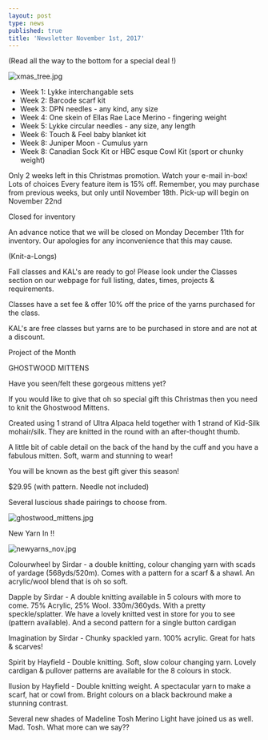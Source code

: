 ```yaml
---
layout: post
type: news
published: true
title: 'Newsletter November 1st, 2017'
---
```

(Read all the way to the bottom for a special deal !)

![xmas_tree.jpg]({{site.baseurl}}/news/img/xmas_tree.jpg)

- Week 1:  Lykke interchangable sets
- Week 2:  Barcode scarf kit
- Week 3:  DPN needles - any kind, any size
- Week 4:  One skein of Ellas Rae Lace Merino - fingering weight
- Week 5:   Lykke circular needles - any size, any length
- Week 6:   Touch & Feel baby blanket kit
- Week 8:    Juniper Moon - Cumulus yarn
- Week 8:    Canadian Sock Kit or HBC esque Cowl Kit (sport or chunky weight)

Only 2 weeks left in this Christmas promotion. Watch your e-mail in-box! 
Lots of choices 
Every feature item is 15% off.
Remember, you may purchase from previous weeks, but only until November 18th.
Pick-up will begin on November 22nd  

Closed for inventory

An advance notice that we will be closed on Monday December 11th for inventory. Our apologies for any inconvenience that this may cause. 

(Knit-a-Longs)

Fall classes and KAL's are ready to go!  Please look under the Classes section on our webpage  for full listing, dates, times, projects & requirements.
 
Classes have a set fee & offer 10% off the price of the yarns purchased for the class.

KAL's are free classes but yarns are to be purchased in store and are not at a discount.

Project of the Month

GHOSTWOOD MITTENS
 
Have you seen/felt these gorgeous mittens yet?

If you would like to give that oh so special gift this Christmas then you need to knit the Ghostwood Mittens.

Created using 1 strand of Ultra Alpaca held together with 1 strand of Kid-Silk mohair/silk. They are knitted in the round with an after-thought thumb. 

A little bit of cable detail on the back of the hand by the cuff and you have a fabulous mitten. Soft, warm and stunning to wear!

You will be known as the best gift giver this season!

$29.95 (with pattern. Needle not included)

Several luscious shade pairings to choose from.

![ghostwood_mittens.jpg]({{site.baseurl}}/news/img/ghostwood_mittens.jpg)

New Yarn In  !!

![newyarns_nov.jpg]({{site.baseurl}}/news/img/newyarns_nov.jpg)
 
Colourwheel by Sirdar - a double knitting, colour changing yarn with scads of yardage (568yds/520m). Comes with a pattern for a scarf & a shawl. An acrylic/wool blend that is oh so soft.

Dapple by Sirdar - A double knitting available in 5 colours with more to come.  75% Acrylic, 25% Wool. 330m/360yds. With a pretty speckle/splatter. We have a lovely knitted vest in store for you to see (pattern available). And a second pattern for a single button cardigan

Imagination by Sirdar - Chunky spackled yarn. 100% acrylic. Great for hats & scarves!

Spirit by Hayfield - Double knitting. Soft, slow colour changing yarn. Lovely cardigan & pullover patterns are available for the 8 colours in stock.

Ilusion by Hayfield - Double knitting weight. A spectacular yarn to make a scarf, hat or cowl from. Bright colours on a black backround make a stunning contrast.

Several new shades of Madeline Tosh Merino Light have joined us as well. Mad. Tosh. What more can we say?? 

